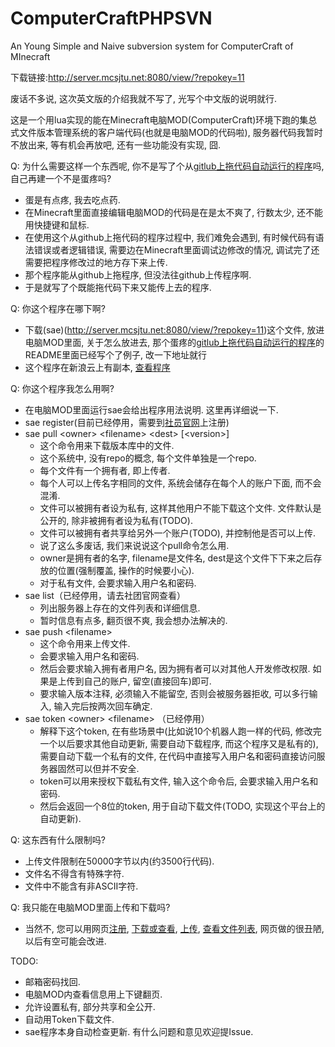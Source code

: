 # ComputerCraftPHPSVN
An Young Simple and Naive subversion system for ComputerCraft of MInecraft

下载链接:http://server.mcsjtu.net:8080/view/?repokey=11

废话不多说, 这次英文版的介绍我就不写了, 光写个中文版的说明就行. 

这是一个用lua实现的能在Minecraft电脑MOD(ComputerCraft)环境下跑的集总式文件版本管理系统的客户端代码(也就是电脑MOD的代码啦), 服务器代码我暂时不放出来, 等有机会再放吧, 还有一些功能没有实现, 囧. 

Q: 为什么需要这样一个东西呢, 你不是写了个从[gitlub上拖代码自动运行的程序](https://github.com/shiraihii/ComputerCraftAutoDownloader)吗, 自己再建一个不是蛋疼吗?
  - 蛋是有点疼, 我去吃点药. 
  - 在Minecraft里面直接编辑电脑MOD的代码是在是太不爽了, 行数太少, 还不能用快捷键和鼠标.   
  - 在使用这个从github上拖代码的程序过程中, 我们难免会遇到, 有时候代码有语法错误或者逻辑错误, 需要边在Minecraft里面调试边修改的情况, 调试完了还需要把程序修改过的地方存下来上传. 
  - 那个程序能从github上拖程序, 但没法往github上传程序啊.
  - 于是就写了个既能拖代码下来又能传上去的程序. 

Q: 你这个程序在哪下啊?
  - 下载(sae)(http://server.mcsjtu.net:8080/view/?repokey=11)这个文件, 放进电脑MOD里面, 关于怎么放进去, 那个蛋疼的[gitlub上拖代码自动运行的程序](https://github.com/shiraihii/ComputerCraftAutoDownloader)的README里面已经写个了例子, 改一下地址就行
  - 这个程序在新浪云上有副本, [查看程序](http://server.mcsjtu.net:8080/view/?repokey=11)

Q: 你这个程序我怎么用啊?
  - 在电脑MOD里面运行sae会给出程序用法说明. 这里再详细说一下. 
  - sae register(目前已经停用，需要到[社员官网](http://mcsjtu.net)上注册)
  - sae pull \<owner\> \<filename\> \<dest\> \[\<version\>\]
    - 这个命令用来下载版本库中的文件.
    - 这个系统中, 没有repo的概念, 每个文件单独是一个repo. 
    - 每个文件有一个拥有者, 即上传者. 
    - 每个人可以上传名字相同的文件, 系统会储存在每个人的账户下面, 而不会混淆. 
    - 文件可以被拥有者设为私有, 这样其他用户不能下载这个文件. 文件默认是公开的, 除非被拥有者设为私有(TODO).
    - 文件可以被拥有者共享给另外一个账户(TODO), 并控制他是否可以上传.
    - 说了这么多废话, 我们来说说这个pull命令怎么用. 
    - owner是拥有者的名字, filename是文件名, dest是这个文件下下来之后存放的位置(强制覆盖, 操作的时候要小心). 
    - 对于私有文件, 会要求输入用户名和密码. 
  - sae list（已经停用，请去社团官网查看）
    - 列出服务器上存在的文件列表和详细信息. 
    - 暂时信息有点多, 翻页很不爽, 我会想办法解决的. 
  - sae push \<filename\>
    - 这个命令用来上传文件. 
    - 会要求输入用户名和密码.
    - 然后会要求输入拥有者用户名, 因为拥有者可以对其他人开发修改权限. 如果是上传到自己的账户, 留空(直接回车)即可. 
    - 要求输入版本注释, 必须输入不能留空, 否则会被服务器拒收, 可以多行输入, 输入完后按两次回车确定.
  - sae token \<owner\> \<filename\> （已经停用）
    - 解释下这个token, 在有些场景中(比如说10个机器人跑一样的代码, 修改完一个以后要求其他自动更新, 需要自动下载程序, 而这个程序又是私有的), 需要自动下载一个私有的文件, 在代码中直接写入用户名和密码直接访问服务器固然可以但并不安全.
    - token可以用来授权下载私有文件, 输入这个命令后, 会要求输入用户名和密码.
    - 然后会返回一个8位的token, 用于自动下载文件(TODO, 实现这个平台上的自动更新).

Q: 这东西有什么限制吗?
  - 上传文件限制在50000字节以内(约3500行代码). 
  - 文件名不得含有特殊字符.
  - 文件中不能含有非ASCII字符. 

Q: 我只能在电脑MOD里面上传和下载吗?
  - 当然不, 您可以用网页[注册](http://mcsjtu/register.php), [下载或查看](http://mcsjtu.me/download.php), [上传](http://mcsjtu.me/upload.php), [查看文件列表](http://mcsjtu.me/list.php), 网页做的很丑陋, 以后有空可能会改进.

TODO:
 - 邮箱密码找回.
 - 电脑MOD内查看信息用上下键翻页.
 - 允许设置私有, 部分共享和全公开.
 - 自动用Token下载文件.
 - sae程序本身自动检查更新.
有什么问题和意见欢迎提Issue.
  
